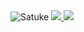 <img src="https://komarev.com/ghpvc/?username=TheSatuke&label=Ziyaretçi%20Sayısı&color=FF9300" alt="Satuke" />

<a href="https://github.com/TheSatuke">
  <img src="https://github-readme-stats.vercel.app/api?username=TheSatuke&count_private=true&hide_border=true&show_icons=true&include_all_commits=true&bg_color=0d1117&title_color=FF9300&text_color=FFFFFF&icon_color=FF9300">
<img src="https://github-readme-stats.vercel.app/api/top-langs/?username=TheSatuke&layout=compact&theme=nord&hide_border=true&bg_color=0d1117&border_radius=6&title_color=df761c">
</a>
